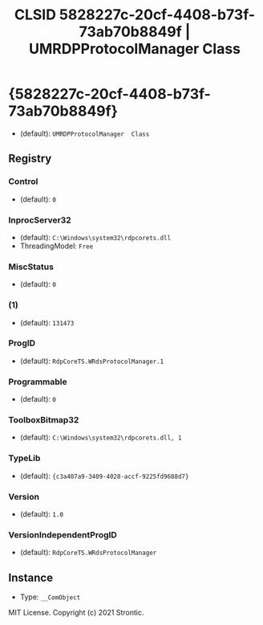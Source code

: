 ﻿---
title: "CLSID 5828227c-20cf-4408-b73f-73ab70b8849f | UMRDPProtocolManager  Class"
excerpt: What is COM-Object CLSID 5828227c-20cf-4408-b73f-73ab70b8849f?
---

# {5828227c-20cf-4408-b73f-73ab70b8849f}

* (default): `UMRDPProtocolManager  Class`

## Registry


### Control

* (default): `0`

### InprocServer32

* (default): `C:\Windows\system32\rdpcorets.dll`
* ThreadingModel: `Free`

### MiscStatus

* (default): `0`

### (1)

* (default): `131473`

### ProgID

* (default): `RdpCoreTS.WRdsProtocolManager.1`

### Programmable

* (default): `0`

### ToolboxBitmap32

* (default): `C:\Windows\system32\rdpcorets.dll, 1`

### TypeLib

* (default): `{c3a407a9-3409-4028-accf-9225fd9688d7}`

### Version

* (default): `1.0`

### VersionIndependentProgID

* (default): `RdpCoreTS.WRdsProtocolManager`

## Instance

* Type: `__ComObject`

MIT License. Copyright (c) 2021 Strontic.


